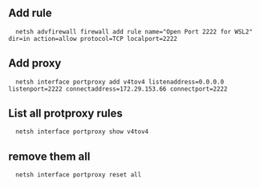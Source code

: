 ## Add rule
```
  netsh advfirewall firewall add rule name="Open Port 2222 for WSL2" dir=in action=allow protocol=TCP localport=2222
``` 

## Add proxy
```
  netsh interface portproxy add v4tov4 listenaddress=0.0.0.0 listenport=2222 connectaddress=172.29.153.66 connectport=2222
```

## List all protproxy rules
```
  netsh interface portproxy show v4tov4
```

## remove them all 
```
  netsh interface portproxy reset all
```
